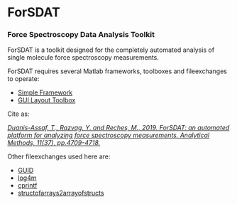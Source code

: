 # ForSDAT
### Force Spectroscopy Data Analysis Toolkit

ForSDAT is a toolkit designed for the completely automated analysis of single molecule force spectroscopy measurements.

ForSDAT requires several Matlab frameworks, toolboxes and fileexchanges to operate:
* [Simple Framework](https://github.com/TaDuAs/Simple)
* [GUI Layout Toolbox](https://www.mathworks.com/matlabcentral/fileexchange/47982-gui-layout-toolbox)


Cite as:

*[Duanis-Assaf, T., Razvag, Y. and Reches, M., 2019. ForSDAT: an automated platform for analyzing force spectroscopy measurements. Analytical Methods, 11(37), pp.4709-4718.](https://pubs.rsc.org/en/content/articlehtml/2019/ay/c9ay01150a)*


Other fileexchanges used here are:
* [GUID](https://www.mathworks.com/matlabcentral/fileexchange/37996-generate-a-globally-unique-id?focused=5246030&tab=function)
* [log4m](https://www.mathworks.com/matlabcentral/fileexchange/37701-log4m-a-powerful-and-simple-logger-for-matlab)
* [cprintf](https://www.mathworks.com/matlabcentral/fileexchange/24093-cprintf-display-formatted-colored-text-in-the-command-window)
* [structofarrays2arrayofstructs](https://www.mathworks.com/matlabcentral/fileexchange/40712-convert-from-a-structure-of-arrays-into-an-array-of-structures)
